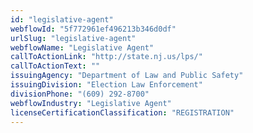 ```yaml
---
id: "legislative-agent"
webflowId: "5f772961ef496213b346d0df"
urlSlug: "legislative-agent"
webflowName: "Legislative Agent"
callToActionLink: "http://state.nj.us/lps/"
callToActionText: ""
issuingAgency: "Department of Law and Public Safety"
issuingDivision: "Election Law Enforcement"
divisionPhone: "(609) 292-8700"
webflowIndustry: "Legislative Agent"
licenseCertificationClassification: "REGISTRATION"
---
```

